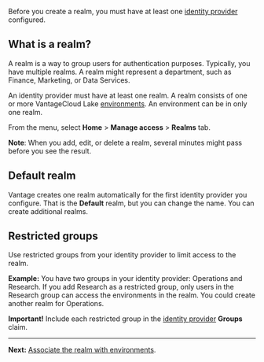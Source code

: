Before you create a realm, you must have at least one [identity provider](whf1680184025148.md) configured.

## What is a realm?


A realm is a way to group users for authentication purposes. Typically, you have multiple realms. A realm might represent a department, such as Finance, Marketing, or Data Services.

An identity provider must have at least one realm. A realm consists of one or more VantageCloud Lake [environments](sbt1640280496980.md). An environment can be in only one realm.

From the menu, select **Home** > **Manage access** > **Realms** tab.

**Note**: When you add, edit, or delete a realm, several minutes might pass before you see the result.

## Default realm


Vantage creates one realm automatically for the first identity provider you configure. That is the **Default** realm, but you can change the name. You can create additional realms.

## Restricted groups


Use restricted groups from your identity provider to limit access to the realm.

**Example:** You have two groups in your identity provider: Operations and Research. If you add Research as a restricted group, only users in the Research group can access the environments in the realm. You could create another realm for Operations.

**Important!** Include each restricted group in the [identity provider](whf1680184025148.md) **Groups** claim.

---

**Next:** [Associate the realm with environments](jbj1680184191443.md).


